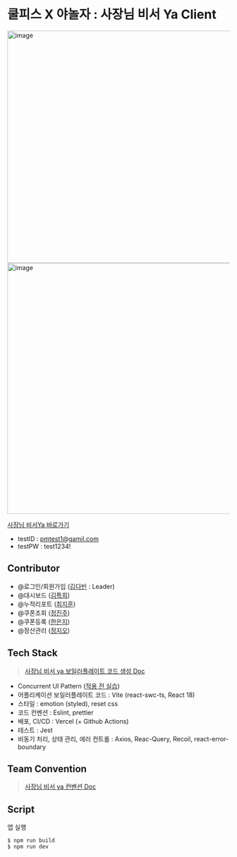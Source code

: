 # 쿨피스 X 야놀자 : 사장님 비서 Ya Client

<img width="527" alt="image" src="https://github.com/CoolPeace-yanolza/frontend/assets/101972330/f3b7442d-e849-40eb-a5bf-b1b115534a46">
<img width="569" alt="image" src="https://github.com/CoolPeace-yanolza/frontend/assets/101972330/509c47e9-1b2d-42de-8fce-179ba70e3ae5">

[사장님 비서Ya 바로가기](https://sajangnim-ya.vercel.app/)

- testID : pmtest1@gamil.com
- testPW : test1234!

## Contributor

- @로그인/회원가입 ([김다빈](https://github.com/dabin-Hailey) : Leader)
- @대시보드 ([김특희](https://github.com/turkey-kim))
- @누적리포트 ([최지훈](https://github.com/JitHoon))
- @쿠폰조회 ([정진주](https://github.com/jinjoo-jung))
- @쿠폰등록 ([한은지](https://github.com/ovoxiix))
- @정산관리 ([정지오](https://github.com/jiohjung98))

## Tech Stack

> [사장님 비서 ya 보일러플레이트 코드 생성 Doc](https://sugar-gasoline-6bc.notion.site/5c6f48673f124145b3322f60663d322e?pvs=4)

- Concurrent UI Pattern ([적용 전 실습](https://github.com/JitHoon/react-error-loading))
- 어플리케이션 보일러플레이트 코드 : Vite (react-swc-ts, React 18)
- 스타일 : emotion (styled), reset css
- 코드 컨벤션 : Eslint, prettier
- 배포, CI/CD : Vercel (+ Github Actions)
- 테스트 : Jest
- 비동기 처리, 상태 관리, 에러 컨트롤 : Axios, Reac-Query, Recoil, react-error-boundary

## Team Convention

> [사장님 비서 ya 컨벤션 Doc](https://sugar-gasoline-6bc.notion.site/FE-adb78e85671b4d80988cd08cb88a93cf?pvs=4)

## Script

앱 실행

```
$ npm run build
$ npm run dev
```
